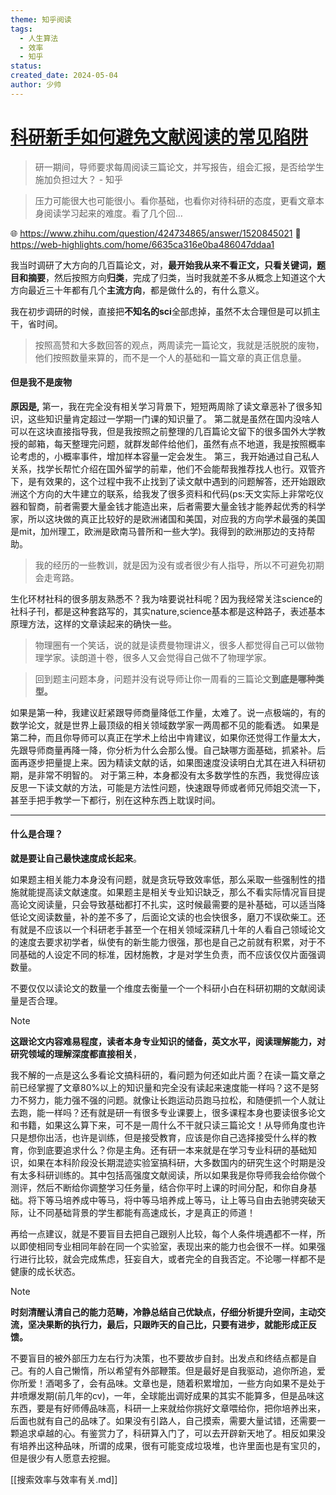 ```yaml
---
theme: 知乎阅读
tags:
  - 人生算法
  - 效率
  - 知乎
status: 
created_date: 2024-05-04
author: 少帅
---
```

# [科研新手如何避免文献阅读的常见陷阱](../../../周月总结/202405/每日新知0505.md)
> 研一期间，导师要求每周阅读三篇论文，并写报告，组会汇报，是否给学生施加负担过大？ - 知乎


>压力可能很大也可能很小。看你基础，也看你对待科研的态度，更看文章本身阅读学习起来的难度。看了几个回…

🌐 https://www.zhihu.com/question/424734865/answer/1520845021
🔗 https://web-highlights.com/home/6635ca316e0ba486047ddaa1

 我当时调研了大方向的几百篇论文，对，**最开始我从来不看正文，只看关键词，题目和摘要**，然后按照方向**归类**，完成了归类，当时我就差不多从概念上知道这个大方向最近三十年都有几个**主流方向**，都是做什么的，有什么意义。

我在初步调研的时候，直接把**不知名的sci**全部虑掉，虽然不太合理但是可以抓主干，省时间。


 >按照高赞和大多数回答的观点，两周读完一篇论文，我就是活脱脱的废物，他们按照数量来算的，而不是一个人的基础和一篇文章的真正信息量。


#### 但是我不是废物

**原因是,** 第一，我在完全没有相关学习背景下，短短两周除了读文章恶补了很多知识，这些知识量肯定超过一学期一门课的知识量了。
第二就是虽然在国内没啥人可以在这块直接指导我，但是我按照之前整理的几百篇论文留下的很多国外大学教授的邮箱，每天整理完问题，就群发邮件给他们，虽然有点不地道，我是按照概率论考虑的，小概率事件，增加样本容量一定会发生。
第三，我开始通过自己私人关系，找学长帮忙介绍在国外留学的前辈，他们不会能帮我推荐找人也行。双管齐下，是有效果的，这个过程中我不止找到了读文献中遇到的问题解答，还开始跟欧洲这个方向的大牛建立的联系，给我发了很多资料和代码(ps:天文实际上非常吃仪器和智商，前者需要大量金钱才能造出来，后者需要大量金钱才能养起优秀的科学家，所以这块做的真正比较好的是欧洲诸国和美国，对应我的方向学术最强的美国是mit，加州理工，欧洲是欧南马普所和一些大学)。我得到的欧洲那边的支持帮助。

> 我的经历的一些教训，就是因为没有或者很少有人指导，所以不可避免初期会走弯路。

生化环材社科的很多朋友熟悉不？我为啥要说社科呢？因为我经常关注science的社科子刊，都是这种套路写的，其实nature,science基本都是这种路子，表述基本原理方法，这样的文章读起来的确快一些。


> 物理圈有一个笑话，说的就是读费曼物理讲义，很多人都觉得自己可以做物理学家。读朗道十卷，很多人又会觉得自己做不了物理学家。

> 回到题主问题本身，问题并没有说导师让你一周看的三篇论文**到底是哪种类型。**

如果是第一种，我建议赶紧跟导师商量降低工作量，太难了。说一点极端的，有的数学论文，就是世界上最顶级的相关领域数学家一两周都不见的能看透。
如果是第二种，而且你导师可以真正在学术上给出中肯建议，如果你还觉得工作量太大，先跟导师商量再降一降，你分析为什么会那么慢。自己缺哪方面基础，抓紧补。后面再逐步把量提上来。因为精读文献的话，如果图速度没读明白尤其在进入科研初期，是非常不明智的。
对于第三种，本身都没有太多数学性的东西，我觉得应该反思一下读文献的方法，可能是方法性问题，快速跟导师或者师兄师姐交流一下，甚至手把手教学一下都行，别在这种东西上耽误时间。
******

#### 什么是合理？
**就是要让自己最快速度成长起来**。

如果题主相关能力本身没有问题，就是贪玩导致效率低，那么采取一些强制性的措施就能提高读文献速度。如果题主是相关专业知识缺乏，那么不看实际情况盲目提高论文阅读量，只会导致基础都打不扎实，这时候最需要的是补基础，可以适当降低论文阅读数量，补的差不多了，后面论文读的也会快很多，磨刀不误砍柴工。还有就是不应该以一个科研老手甚至一个在相关领域深耕几十年的人看自己领域论文的速度去要求初学者，纵使有的新生能力很强，那也是自己之前就有积累，对于不同基础的人设定不同的标准，因材施教，才是对学生负责，而不应该仅仅片面强调数量。

不要仅仅以读论文的数量一个维度去衡量一个一个科研小白在科研初期的文献阅读量是否合理。
>[!note]
>**这跟论文内容难易程度，读者本身专业知识的储备，英文水平，阅读理解能力，对研究领域的理解深度都直接相关**，

我不解的一点是这么多看论文搞科研的，看问题为何还如此片面？在读一篇文章之前已经掌握了文章80%以上的知识量和完全没有读起来速度能一样吗？这不是努力不努力，能力强不强的问题。就像让长跑运动员跑马拉松，和随便抓一个人就让去跑，能一样吗？还有就是研一有很多专业课要上，很多课程本身也要读很多论文和书籍，如果这么算下来，可不是一周什么不干就只读三篇论文！从导师角度也许只是想你出活，也许是训练，但是接受教育，应该是你自己选择接受什么样的教育，你到底要追求什么？你是主角。还有研一本来就是在学习专业科研的基础知识，如果在本科阶段没长期混迹实验室搞科研，大多数国内的研究生这个时期是没有太多科研训练的。其中包括高强度文献阅读，所以如果我是你导师我会给你做个测评，然后不断给你调整学习任务量，结合你平时上课的时间分配，和你自身基础。将下等马培养成中等马，将中等马培养成上等马，让上等马自由去驰骋突破天际，让不同基础背景的学生都能有高速成长，才是真正的师道！

再给一点建议，就是不要盲目去把自己跟别人比较，每个人条件境遇都不一样，所以即使相同专业相同年龄在同一个实验室，表现出来的能力也会很不一样。如果强行进行比较，就会完成焦虑，狂妄自大，或者完全的自我否定。不论哪一样都不是健康的成长状态。

> [!note]
> **时刻清醒认清自己的能力范畴，冷静总结自己优缺点，仔细分析提升空间，主动交流，坚决果断的执行力，最后，只跟昨天的自己比，只要有进步，就能形成正反馈。** 

不要盲目的被外部压力左右行为决策，也不要故步自封。出发点和终结点都是自己。有的人自己懒惰，所以希望有外部鞭策。但是最好是自我驱动，追你所追，爱你所爱！酒喝多了，会有品味。文章也是，随着积累增加，一些方向如果不是处于井喷爆发期(前几年的cv)，一年，全球能出调好成果的其实不能算多，但是品味这东西，要是有好师傅品味高，科研一上来就给你挑好文章喂给你，把你培养出来，后面也就有自己的品味了。如果没有引路人，自己摸索，需要大量试错，还需要一颗追求卓越的心。有鉴赏力了，科研算入门了，可以去开辟新天地了。相反如果没有培养出这种品味，所谓的成果，很有可能变成垃圾堆，也许里面也是有宝贝的，但是很少有人愿意去挖掘。



[[搜索效率与效率有关.md]]


